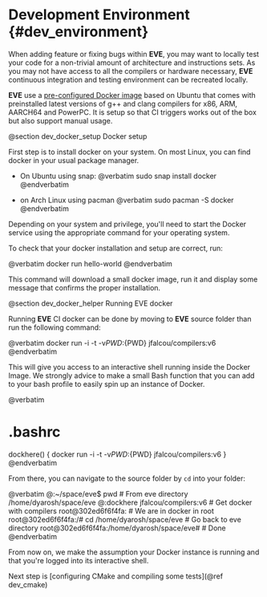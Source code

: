 Development Environment {#dev_environment}
=======================

When adding feature or fixing bugs within **EVE**, you may want to locally test your code for a
non-trivial amount of architecture and instructions sets. As you may not have access to all the
compilers or hardware necessary, **EVE** continuous integration and testing environment can be
recreated locally.

**EVE** use a [pre-configured Docker image](https://github.com/jfalcou/compilers) based on Ubuntu
that comes with preinstalled latest versions of g++ and clang  compilers for x86, ARM, AARCH64 and
PowerPC. It is setup so that CI triggers works out of the box but also support manual usage.

@section dev_docker_setup Docker setup

First step is to install docker on your system. On most Linux, you can find docker in your
usual package manager.

* On Ubuntu using snap:
  @verbatim
  sudo snap install docker
  @endverbatim

* on Arch Linux using pacman
  @verbatim
  sudo pacman -S docker
  @endverbatim

Depending on your system and privilege, you'll need to start the Docker service using the appropriate
command for your operating system.

To check that your docker installation and setup are correct, run:

@verbatim
docker run hello-world
@endverbatim

This command will download a small docker image, run it and display some message that confirms the
proper installation.

@section dev_docker_helper Running EVE docker

Running **EVE** CI docker can be done by moving to **EVE** source folder than run the following
command:

@verbatim
docker run -i -t -v${PWD}:${PWD} jfalcou/compilers:v6
@endverbatim

This will give you access to an interactive shell running inside the Docker Image. We strongly
advice to make a small Bash function that you can add to your bash profile to easily spin up
an instance of Docker.

@verbatim
# .bashrc
dockhere()
{
  docker run -i -t -v${PWD}:${PWD} jfalcou/compilers:v6
}
@endverbatim

From there, you can navigate to the source folder by `cd` into your folder:

@verbatim
@:~/space/eve$ pwd                              # From eve directory
/home/dyarosh/space/eve
@:dockhere jfalcou/compilers:v6                 # Get docker with compilers
root@302ed6f6f4fa:                              # We are in docker in root
root@302ed6f6f4fa:/# cd /home/dyarosh/space/eve # Go back to eve directory
root@302ed6f6f4fa:/home/dyarosh/space/eve#      # Done
@endverbatim

From now on, we make the assumption your Docker instance is running and that you're logged into
its interactive shell.

Next step is [configuring CMake and compiling some tests](@ref dev_cmake)

